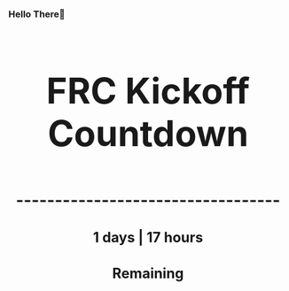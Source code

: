 ### Hello There👋

<!---START-TIMER--->
<h3 align='center' style='font-size: 64px;'>FRC Kickoff Countdown</h3>
<h3 align='center' style='font-size: 30px;'>----------------------------------</h3>
<h3 align='center' style='font-size: 25px;'>1 days | 17 hours</h3>
<h3 align='center' style='font-size: 25px;'>Remaining</h3>
<!---END-TIMER--->

